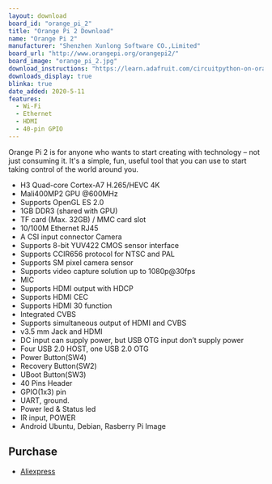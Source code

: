 ```yaml
---
layout: download
board_id: "orange_pi_2"
title: "Orange Pi 2 Download"
name: "Orange Pi 2"
manufacturer: "Shenzhen Xunlong Software CO.,Limited"
board_url: "http://www.orangepi.org/orangepi2/"
board_image: "orange_pi_2.jpg"
download_instructions: "https://learn.adafruit.com/circuitpython-on-orangepi-linux/circuitpython-orangepi"
downloads_display: true
blinka: true
date_added: 2020-5-11
features:
  - Wi-Fi
  - Ethernet
  - HDMI
  - 40-pin GPIO
---
```


Orange Pi 2 is for anyone who wants to start creating with technology – not just consuming it. It's a simple, fun, useful tool that you can use to start taking control of the world around you.

- H3 Quad-core Cortex-A7 H.265/HEVC 4K
- Mali400MP2 GPU @600MHz
- Supports OpenGL ES 2.0
- 1GB DDR3 (shared with GPU)
- TF card (Max. 32GB) / MMC card slot
- 10/100M Ethernet RJ45
- A CSI input connector Camera
- Supports 8-bit YUV422 CMOS sensor interface
- Supports CCIR656 protocol for NTSC and PAL
- Supports SM pixel camera sensor
- Supports video capture solution up to 1080p@30fps
- MIC
- Supports HDMI output with HDCP
- Supports HDMI CEC
- Supports HDMI 30 function
- Integrated CVBS
- Supports simultaneous output of HDMI and CVBS
- v3.5 mm Jack and HDMI
- DC input can supply power, but USB OTG input don’t supply power
- Four USB 2.0 HOST, one USB 2.0 OTG
- Power Button(SW4)
- Recovery Button(SW2)
- UBoot Button(SW3)
- 40 Pins Header
- GPIO(1x3) pin
- UART, ground.
- Power led & Status led
- IR input, POWER
- Android Ubuntu, Debian, Rasberry Pi Image

## Purchase
* [Aliexpress](https://www.aliexpress.com/store/1553371)

